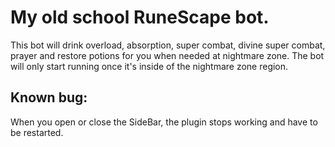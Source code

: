 # My old school RuneScape bot.

This bot will drink overload, absorption, super combat, divine super combat, prayer and restore potions for you when needed at nightmare zone.
The bot will only start running once it's inside of the nightmare zone region.

## Known bug:

When you open or close the SideBar, the plugin stops working and have to be restarted.
